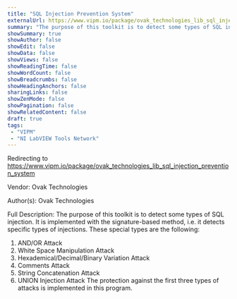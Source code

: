 ```yaml
---
title: "SQL Injection Prevention System"
externalUrl: https://www.vipm.io/package/ovak_technologies_lib_sql_injection_prevention_system
summary: "The purpose of this toolkit is to detect some types of SQL injection."
showSummary: true
showAuthor: false
showEdit: false
showData: false
showViews: false
showReadingTime: false
showWordCount: false
showBreadcrumbs: false
showHeadingAnchors: false
sharingLinks: false
showZenMode: false
showPagination: false
showRelatedContent: false
draft: true
tags:
 - "VIPM"
 - "NI LabVIEW Tools Network"
---
```


Redirecting to https://www.vipm.io/package/ovak_technologies_lib_sql_injection_prevention_system

Vendor: Ovak Technologies

Author(s): Ovak Technologies
 
Full Description:
The purpose of this toolkit is to detect some types of SQL injection. It is implemented with the signature-based method, i.e. it detects specific types of injections.
These special types are the following:
  1. AND/OR Attack
  2. White Space Manipulation Attack
  3. Hexademical/Decimal/Binary Variation Attack
  4. Comments Attack
  5. String Concatenation Attack
  6. UNION Injection Attack
The protection against the first three types of attacks is implemented in this program.